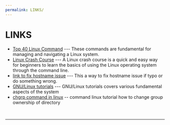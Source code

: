 ```yaml
---
permalink: LINKS/
---
```


# LINKS


* [Top 40 Linux Command](https://www.hostinger.com/tutorials/linux-commands) --- These commands are fundamental for managing and navigating a Linux system.
* [Linux Crash Course](https://youtu.be/ROjZy1WbCIA?si=1bgrjTOqq9T24tCk) --- A Linux crash course is a quick and easy way for beginners to learn the basics of using the Linux operating system through the command line.
* [link to fix hostname issue](https://www.cyberciti.biz/faq/how-to-change-hostname-on-debian-10-linux/) --- This a way to fix hostname issue if typo or do something wrong.
* [GNU/Linux tutorials](https://www.debian.org/doc/manuals/debian-reference/ch01.en.html) --- GNU/Linux tutorials covers various fundamental aspects of the system
* [chgrp command in linux](https://www.geeksforgeeks.org/chgrp-command-in-linux-with-examples/) -- command linux tutorial how to change group ownership of directory
<br>
<hr>
